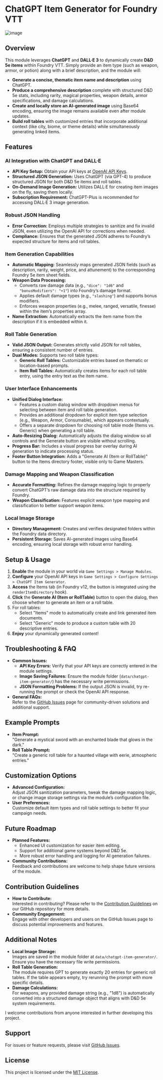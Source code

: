 # ChatGPT Item Generator for Foundry VTT

![image](https://github.com/user-attachments/assets/6b890c07-544d-42b1-829a-4f93b0a73827)

## Overview
This module leverages **ChatGPT** and **DALL·E 3** to dynamically create **D&D 5e items** within Foundry VTT. Simply provide an item type (such as weapon, armor, or potion) along with a brief description, and the module will:

- **Generate a concise, thematic item name and description** using ChatGPT.
- **Produce a comprehensive description** complete with structured D&D 5e stats, including rarity, magical properties, weapon details, armor specifications, and damage calculations.
- **Create and locally store an AI-generated image** using Base64 encoding, ensuring the image remains available even after module updates.
- **Build roll tables** with customized entries that incorporate additional context (like city, biome, or theme details) while simultaneously generating linked items.

## Features

### AI Integration with ChatGPT and DALL·E
- **API Key Setup:** Obtain your API keys at [OpenAI API Keys](https://platform.openai.com/api-keys).
- **Structured JSON Generation:** Uses ChatGPT (via GPT-4) to produce structured JSON for both D&D 5e items and roll tables.
- **On-Demand Image Generation:** Utilizes DALL·E for creating item images on the fly, saving them locally.
- **Subscription Requirement:** ChatGPT-Plus is recommended for accessing DALL·E 3 image generation.

### Robust JSON Handling
- **Error Correction:** Employs multiple strategies to sanitize and fix invalid JSON, even utilizing the OpenAI API for corrections when needed.
- **Compliance:** Ensures that the generated JSON adheres to Foundry’s expected structure for items and roll tables.

### Item Generation Capabilities
- **Automatic Mapping:** Seamlessly maps generated JSON fields (such as description, rarity, weight, price, and attunement) to the corresponding Foundry 5e item sheet fields.
- **Weapon Data Processing:**
  - Converts raw damage data (e.g., `"dice": "1d6"` and `"bonusModifiers": "+1"`) into Foundry’s damage format.
  - Applies default damage types (e.g., `"slashing"`) and supports bonus modifiers.
  - Enforces weapon properties (e.g., melee, ranged, versatile, finesse) within the item’s properties array.
- **Name Extraction:** Automatically extracts the item name from the description if it is embedded within it.

### Roll Table Generation
- **Valid JSON Output:** Generates strictly valid JSON for roll tables, ensuring a consistent number of entries.
- **Dual Modes:** Supports two roll table types:
  - **Generic Roll Tables:** Customizable entries based on thematic or location-based prompts.
  - **Item Roll Tables:** Automatically creates items for each roll table entry, using the entry text as the item name.

### User Interface Enhancements
- **Unified Dialog Interface:**
  - Features a custom dialog window with dropdown menus for selecting between item and roll table generation.
  - Provides an additional dropdown for explicit item type selection (e.g., Weapon, Armor, Consumable), which appears contextually.
  - Offers a separate dropdown for choosing roll table mode (Items vs. Generic) when generating a roll table.
- **Auto-Resizing Dialog:** Automatically adjusts the dialog window so all controls and the Generate button are visible without scrolling.
- **Progress Bar:** Includes a visual progress bar overlay during AI generation to indicate processing status.
- **Footer Button Integration:** Adds a "Generate AI (Item or RollTable)" button to the Items directory footer, visible only to Game Masters.

### Damage Mapping and Weapon Classification
- **Accurate Formatting:** Refines the damage mapping logic to properly convert ChatGPT’s raw damage data into the structure required by Foundry.
- **Weapon Classification:** Features explicit weapon type mapping and classification to better support weapon items.

### Local Image Storage
- **Directory Management:** Creates and verifies designated folders within the Foundry data directory.
- **Persistent Storage:** Saves AI-generated images using Base64 encoding, ensuring local storage with robust error handling.

## Setup & Usage
1. **Enable** the module in your world via `Game Settings > Manage Modules`.
2. **Configure** your OpenAI API keys in `Game Settings > Configure Settings > ChatGPT Item Generator`.
3. **Access** the Items tab (in Foundry v12, the button is integrated using the `renderItemDirectory` hook).
4. **Click** the **Generate AI (Item or RollTable)** button to open the dialog, then choose whether to generate an item or a roll table.
5. For roll tables:
   - Select "Items" mode to automatically create and link generated item documents.
   - Select "Generic" mode to produce a custom table with 20 descriptive entries.
6. **Enjoy** your dynamically generated content!

## Troubleshooting & FAQ
- **Common Issues:**
  - **API Key Errors:** Verify that your API keys are correctly entered in the module settings.
  - **Image Saving Failures:** Ensure the module folder (`data/chatgpt-item-generator/`) has the necessary write permissions.
  - **JSON Formatting Problems:** If the output JSON is invalid, try re-running the prompt or check the OpenAI API response.
- **General FAQs:**  
  Refer to the [GitHub Issues](https://github.com/f3rr311/ChatGPT-Item-Gen-for-Foundry-VTT/issues) page for community-driven solutions and additional support.

## Example Prompts
- **Item Prompt:**  
  "Generate a mystical sword with an enchanted blade that glows in the dark."
- **Roll Table Prompt:**  
  "Create a generic roll table for a haunted village with eerie, atmospheric entries."

## Customization Options
- **Advanced Configuration:**  
  Adjust JSON sanitization parameters, tweak the damage mapping logic, or change image storage settings via the module’s configuration file.
- **User Preferences:**  
  Customize default item types and roll table settings to better fit your campaign needs.

## Future Roadmap
- **Planned Features:**
  - Enhanced UI customization for easier item editing.
  - Support for additional game systems beyond D&D 5e.
  - More robust error handling and logging for AI generation failures.
- **Community Contributions:**  
  Feedback and contributions are welcome to help shape future versions of the module.

## Contribution Guidelines
- **How to Contribute:**  
  Interested in contributing? Please refer to the [Contribution Guidelines](https://github.com/f3rr311/ChatGPT-Item-Gen-for-Foundry-VTT/blob/main/CONTRIBUTING.md) on our GitHub repository for more details.
- **Community Engagement:**  
  Engage with other developers and users on the GitHub Issues page to discuss potential improvements and features.

## Additional Notes
- **Local Image Storage:**  
  Images are saved in the module folder at `data/chatgpt-item-generator/`. Ensure you have the necessary file write permissions.
- **Roll Table Generation:**  
  The module requires GPT to generate exactly 20 entries for generic roll tables. If the table appears empty, try rerunning the prompt with more specific details.
- **Damage Calculations:**  
  For weapons, any provided damage string (e.g., "1d8") is automatically converted into a structured damage object that aligns with D&D 5e system requirements.

I welcome contributions from anyone interested in further developing this project.

## Support
For issues or feature requests, please visit [GitHub Issues](https://github.com/f3rr311/ChatGPT-Item-Gen-for-Foundry-VTT/issues).

## License
This project is licensed under the [MIT License](https://opensource.org/licenses/MIT).
